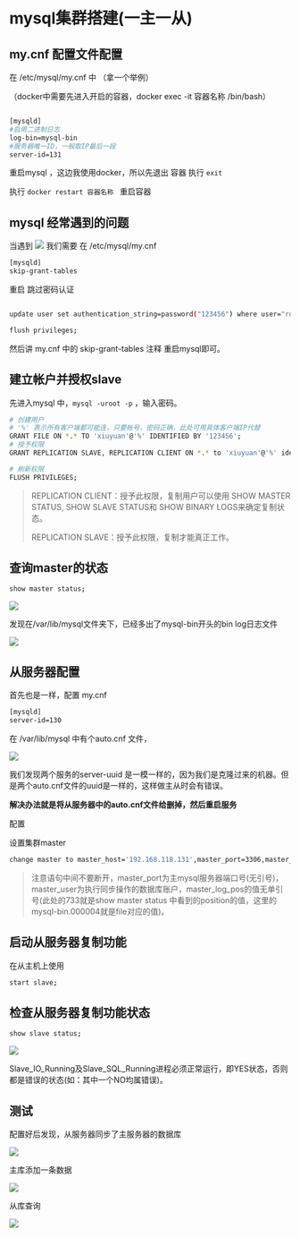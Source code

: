 # mysql集群搭建(一主一从)

## my.cnf 配置文件配置

在 /etc/mysql/my.cnf 中  （拿一个举例）

（docker中需要先进入开启的容器，docker exec -it 容器名称  /bin/bash）

```bash

[mysqld]
#启用二进制日志
log-bin=mysql-bin
#服务器唯一ID，一般取IP最后一段
server-id=131

```

重启mysql ，这边我使用docker，所以先退出 容器 执行 `exit`

执行 `docker restart 容器名称 ` 重启容器



## mysql 经常遇到的问题
当遇到
<img src="./images/8.png" >
我们需要 在 /etc/mysql/my.cnf 

```bash
[mysqld]
skip-grant-tables
```
重启
跳过密码认证

```bash

update user set authentication_string=password("123456") where user="root";

flush privileges;
```
然后讲 my.cnf 中的 skip-grant-tables 注释
重启mysql即可。



## 建立帐户并授权slave

先进入mysql 中，`mysql -uroot -p` ，输入密码。

```bash
# 创建用户
# '%' 表示所有客户端都可能连，只要帐号，密码正确，此处可用具体客户端IP代替
GRANT FILE ON *.* TO 'xiuyuan'@'%' IDENTIFIED BY '123456';
# 授予权限
GRANT REPLICATION SLAVE, REPLICATION CLIENT ON *.* to 'xiuyuan'@'%' identified by '123456';

# 刷新权限
FLUSH PRIVILEGES;
```

> REPLICATION CLIENT：授予此权限，复制用户可以使用 SHOW MASTER STATUS, SHOW SLAVE STATUS和 SHOW BINARY LOGS来确定复制状态。
>
> REPLICATION SLAVE：授予此权限，复制才能真正工作。

## 查询master的状态

```bash
show master status;
```

<img src="./images/1.png" >

发现在/var/lib/mysql文件夹下，已经多出了mysql-bin开头的bin log日志文件

<img src="./images/2.png" >



## 从服务器配置

首先也是一样，配置 my.cnf 

```bash
[mysqld]
server-id=130
```

在 /var/lib/mysql 中有个auto.cnf 文件，

<img src="./images/3.png" >

我们发现两个服务的server-uuid 是一模一样的，因为我们是克隆过来的机器。但是两个auto.cnf文件的uuid是一样的，这样做主从时会有错误。

**解决办法就是将从服务器中的auto.cnf文件给删掉，然后重启服务**

配置

设置集群master

```bash
change master to master_host='192.168.118.131',master_port=3306,master_user='xiuyuan',master_password='123456',master_log_file='mysql-bin.000004',master_log_pos=733;

```

> 注意语句中间不要断开，master_port为主mysql服务器端口号(无引号)，master_user为执行同步操作的数据库账户，master_log_pos的值无单引号(此处的733就是show master status 中看到的position的值，这里的mysql-bin.000004就是file对应的值)。





## 启动从服务器复制功能

在从主机上使用

````bash
start slave;
````

## 检查从服务器复制功能状态

```bash
show slave status;
```

<img src="./images/4.png" >

Slave_IO_Running及Slave_SQL_Running进程必须正常运行，即YES状态，否则都是错误的状态(如：其中一个NO均属错误)。

## 测试

配置好后发现，从服务器同步了主服务器的数据库

<img src="./images/5.png" >



主库添加一条数据

<img src="./images/6.png" >



从库查询

<img src="./images/7.png">

